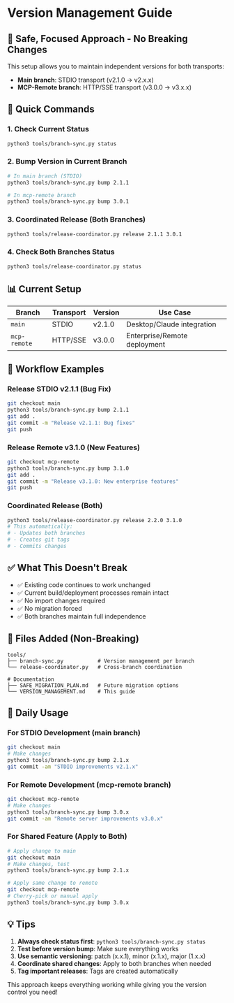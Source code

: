 # Version Management Guide

## 🎯 **Safe, Focused Approach - No Breaking Changes**

This setup allows you to maintain independent versions for both transports:
- **Main branch**: STDIO transport (v2.1.0 → v2.x.x)  
- **MCP-Remote branch**: HTTP/SSE transport (v3.0.0 → v3.x.x)

## 🔧 **Quick Commands**

### **1. Check Current Status**
```bash
python3 tools/branch-sync.py status
```

### **2. Bump Version in Current Branch**
```bash
# In main branch (STDIO)
python3 tools/branch-sync.py bump 2.1.1

# In mcp-remote branch  
python3 tools/branch-sync.py bump 3.0.1
```

### **3. Coordinated Release (Both Branches)**
```bash
python3 tools/release-coordinator.py release 2.1.1 3.0.1
```

### **4. Check Both Branches Status**
```bash
python3 tools/release-coordinator.py status
```

## 📊 **Current Setup**

| Branch | Transport | Version | Use Case |
|--------|-----------|---------|----------|
| `main` | STDIO | v2.1.0 | Desktop/Claude integration |
| `mcp-remote` | HTTP/SSE | v3.0.0 | Enterprise/Remote deployment |

## 🚀 **Workflow Examples**

### **Release STDIO v2.1.1 (Bug Fix)**
```bash
git checkout main
python3 tools/branch-sync.py bump 2.1.1
git add .
git commit -m "Release v2.1.1: Bug fixes"
git push
```

### **Release Remote v3.1.0 (New Features)**  
```bash
git checkout mcp-remote
python3 tools/branch-sync.py bump 3.1.0
git add .
git commit -m "Release v3.1.0: New enterprise features"
git push
```

### **Coordinated Release (Both)**
```bash
python3 tools/release-coordinator.py release 2.2.0 3.1.0
# This automatically:
# - Updates both branches
# - Creates git tags
# - Commits changes
```

## ✅ **What This Doesn't Break**

- ✅ Existing code continues to work unchanged
- ✅ Current build/deployment processes remain intact  
- ✅ No import changes required
- ✅ No migration forced
- ✅ Both branches maintain full independence

## 📁 **Files Added** (Non-Breaking)

```
tools/
├── branch-sync.py           # Version management per branch
└── release-coordinator.py   # Cross-branch coordination

# Documentation
├── SAFE_MIGRATION_PLAN.md   # Future migration options
└── VERSION_MANAGEMENT.md    # This guide
```

## 🔄 **Daily Usage**

### **For STDIO Development (main branch)**
```bash
git checkout main
# Make changes
python3 tools/branch-sync.py bump 2.1.x
git commit -am "STDIO improvements v2.1.x"
```

### **For Remote Development (mcp-remote branch)**
```bash
git checkout mcp-remote  
# Make changes
python3 tools/branch-sync.py bump 3.0.x
git commit -am "Remote server improvements v3.0.x"
```

### **For Shared Feature (Apply to Both)**
```bash
# Apply change to main
git checkout main
# Make changes, test
python3 tools/branch-sync.py bump 2.1.x

# Apply same change to remote
git checkout mcp-remote
# Cherry-pick or manual apply
python3 tools/branch-sync.py bump 3.0.x
```

## 💡 **Tips**

1. **Always check status first**: `python3 tools/branch-sync.py status`
2. **Test before version bump**: Make sure everything works
3. **Use semantic versioning**: patch (x.x.1), minor (x.1.x), major (1.x.x)
4. **Coordinate shared changes**: Apply to both branches when needed
5. **Tag important releases**: Tags are created automatically

This approach keeps everything working while giving you the version control you need!